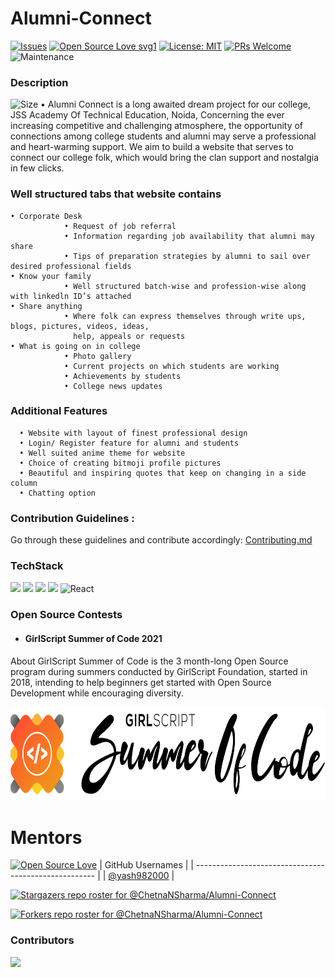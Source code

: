 # Alumni-Connect

[![Issues](https://img.shields.io/github/issues/ChetnaNSharma/Alumni-Connect)](https://github.com/ChetnaNSharma/Alumni-Connect)
[![Open Source Love svg1](https://badges.frapsoft.com/os/v1/open-source.svg?v=103)](https://github.com/ellerbrock/open-source-badges/)
[![License: MIT](https://img.shields.io/badge/License-MIT-yellow.svg)](https://opensource.org/licenses/MIT)
[![PRs Welcome](https://img.shields.io/badge/PRs-welcome-brightgreen.svg?style=flat-square)](http://makeapullrequest.com)
![Maintenance](https://img.shields.io/maintenance/yes/2021)

###  Description
<img alt="Size" src="https://img.shields.io/github/repo-size/ChetnaNSharma/Alumni-Connect">
    • Alumni Connect is a long awaited dream project for our college, JSS Academy Of Technical Education, Noida, 
      Concerning the ever increasing competitive and challenging atmosphere, the opportunity of connections 
      among college students and alumni may serve a professional and heart-warming support. 
      We aim to build a website that serves to connect our college folk, 
      which would bring the clan support and nostalgia in few clicks.

### Well structured tabs that website contains

    • Corporate Desk
                • Request of job referral
                • Information regarding job availability that alumni may share
                • Tips of preparation strategies by alumni to sail over desired professional fields
    • Know your family 
                • Well structured batch-wise and profession-wise along with linkedln ID’s attached  
    • Share anything    
                • Where folk can express themselves through write ups, blogs, pictures, videos, ideas, 
                  help, appeals or requests  
    • What is going on in college   
                • Photo gallery
                • Current projects on which students are working 
                • Achievements by students
                • College news updates 	
### Additional Features

      • Website with layout of finest professional design  
      • Login/ Register feature for alumni and students  
      • Well suited anime theme for website  
      • Choice of creating bitmoji profile pictures  
      • Beautiful and inspiring quotes that keep on changing in a side column  
      • Chatting option 

 ### Contribution Guidelines :

Go through these guidelines and contribute accordingly:
[Contributing.md](https://github.com/ChetnaNSharma/Alumni-Connect/blob/main/Contributing.md)

### TechStack

<img src="https://img.shields.io/badge/html5%20-%23E34F26.svg?&style=for-the-badge&logo=html5&logoColor=white"/>  <img src="https://img.shields.io/badge/css3%20-%231572B6.svg?&style=for-the-badge&logo=css3&logoColor=white"/>  <img src="https://img.shields.io/badge/javascript%20-%23323330.svg?&style=for-the-badge&logo=javascript&logoColor=%23F7DF1E"/>  <img src="https://img.shields.io/badge/node.js%20-%2343853D.svg?&style=for-the-badge&logo=node.js&logoColor=white"/>  <img alt="React" src="https://img.shields.io/badge/react%20-%2320232a.svg?&style=for-the-badge&logo=react&logoColor=%2361DAFB"/>
     
### Open Source Contests
 
- #### GirlScript Summer of Code 2021 

About
GirlScript Summer of Code is the 3 month-long Open Source program during summers conducted by GirlScript Foundation, started in 2018, intending to help beginners get started with Open Source Development while encouraging diversity.

<div >
<img src="https://raw.githubusercontent.com/GirlScriptSummerOfCode/MentorshipProgram/master/GSsoc%20Type%20Logo%20Black.png" alt="gssoc" height="150" />
  </div>

# Mentors 

[![Open Source Love](https://badges.frapsoft.com/os/v2/open-source.svg?v=103)](https://github.com/awantika10/Desgen/) 
| GitHub Usernames                                      | 
| ----------------------------------------------------- | 
| [@yash982000](https://github.com/yash982000)            | 



[![Stargazers repo roster for @ChetnaNSharma/Alumni-Connect](https://reporoster.com/stars/ChetnaNSharma/Alumni-Connect)](https://github.com/ChetnaNSharma/Alumni-Connect/stargazers)

[![Forkers repo roster for @ChetnaNSharma/Alumni-Connect](https://reporoster.com/forks/ChetnaNSharma/Alumni-Connect)](https://github.com/ChetnaNSharma/Alumni-Connect/network/members)


### Contributors

<a href="https://github.com/ChetnaNSharma/Alumni-Connect/graphs/contributors">
  <img src="https://contrib.rocks/image?repo=ChetnaNSharma/Alumni-Connect" />
</a>


                                                                 

